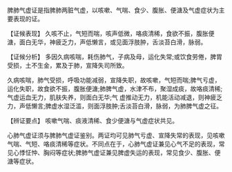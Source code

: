 脾肺气虚证是指脾肺两脏气虚，以咳嗽、气喘、食少、腹胀、便溏及气虚症状为主要表现的证。

  【证候表现】
久咳不止，气短而喘，咳声低微，咯痰清稀，食欲不振，腹胀便溏，面白无华，神疲乏力，声低懒言，或见面浮肢肿，舌淡苔白滑，脉弱。

  【证候分析】
多因久病咳喘，耗伤肺气，子病及母，运化失常;或饮食劳倦，脾胃受损，土不生金，累及于肺，宣降失司所致。

久病咳喘，肺气受损，呼吸功能减弱，宣降失职，故咳嗽，气短而喘;脾气亏虚，运化失职，故食欲不振，腹胀便溏;肺脾气虚，水津不布，聚湿成痰，故咯痰清稀;气虚运血无力，肌肤失养，则面白无华;气
虚推动无力，机能活动减退，则神疲乏力，声低懒言;脾虚水湿泛滥，则面浮肢肿;舌淡苔白滑，脉弱，为肺脾气虚之征。

  【辨证要点】
  咳嗽气喘、痰液清稀、食少便溏与气虚症状共见。

心肺气虚证须与脾肺气虚证鉴别。两证均可见肺气亏虚、宣降失常的表现，见咳嗽气喘、气短、咯痰清稀等症状。不同点在于，心肺气虚证兼见心气不足的表现，常见心悸怔忡、胸闷等症状;脾肺气虚证兼见脾虚失运的表现，常见食少、腹胀、便溏等症状。